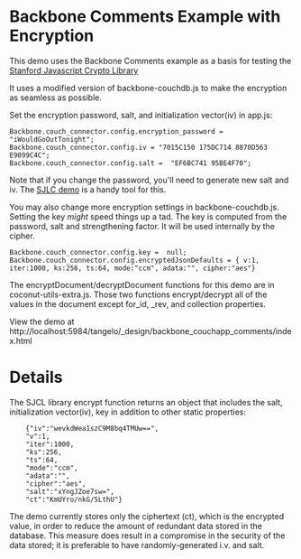 # Backbone Comments Example with Encryption

This demo uses the Backbone Comments example as a basis for testing the [Stanford Javascript Crypto Library](http://crypto.stanford.edu/sjcl/)

It uses a modified version of backbone-couchdb.js to make the encryption as seamless as possible.

Set the encryption password, salt, and initialization vector(iv) in app.js:

    Backbone.couch_connector.config.encryption_password = "iWouldGoOutTonight";
    Backbone.couch_connector.config.iv = "7015C150 175DC714 8870D563 E9099C4C";
    Backbone.couch_connector.config.salt =  "EF6BC741 95BE4F70";

Note that if you change the password, you'll need to generate new salt and iv. The [SJLC demo](http://bitwiseshiftleft.github.io/sjcl/demo/) is a handy tool for this.

You may also change more encryption settings in backbone-couchdb.js. Setting the key *might* speed things up a tad.
The key is computed from the password, salt and strengthening factor. It will be used internally by the cipher.

    Backbone.couch_connector.config.key =  null;
    Backbone.couch_connector.config.encryptedJsonDefaults = { v:1, iter:1000, ks:256, ts:64, mode:"ccm", adata:"", cipher:"aes"}

The encryptDocument/decryptDocument functions for this demo are in coconut-utils-extra.js. Those two functions encrypt/decrypt all of the values
in the document except for_id, _rev, and collection properties.

View the demo at http://localhost:5984/tangelo/_design/backbone_couchapp_comments/index.html

# Details

The SJCL library encrypt function returns an object that includes the salt, initialization vector(iv), key in addition to other static properties:

        {"iv":"wevkdWea1szC9M8bq4TMUw==",
        "v":1,
        "iter":1000,
        "ks":256,
        "ts":64,
        "mode":"ccm",
        "adata":"",
        "cipher":"aes",
        "salt":"xYngJZoe7sw=",
        "ct":"KmUYro/nkG/5LthU"}

The demo currently stores only the ciphertext (ct), which is the encrypted value, in order to reduce the amount of redundant data stored in the database.
This measure does result in a compromise in the security of the data stored; it is preferable to have randomly-generated i.v. and salt.






